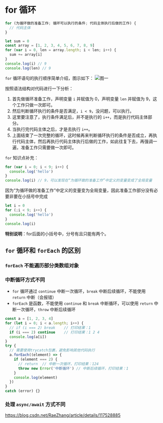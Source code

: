# for 循环

```js
for (为循环做的准备工作; 循环可以执行的条件; 代码主体执行后做的工作) {
  // 代码主体
}
```

```js
let sum = 0
const array = [1, 2, 3, 4, 5, 6, 7, 8, 9]
for (var i = 0, len = array.length; i < len; i++) {
  sum += array[i]
}
console.log(i) // 9
console.log(len) // 9
```

`for` 循环语句的执行顺序简单介绍，图示如下：
![图一](https://image.newarea.site/20230730/01for.jpg)

按照语法结构对代码进行一下分析：

1. 首先做循环准备工作，声明变量 `i` 并赋值为 0，声明变量 `len` 并赋值为 9，这个工作只做一次即可。
2. 然后判断循环执行的条件是否满足，`i < 9`，没问题，可以执行。
3. 这里要注意了，执行条件满足后，并不是执行的 `i++`，而是执行代码主体部分。
4. 当执行完代码主体之后，才是去执行 `i++`。
5. 上面结束了一次完整的循环，这时候再来判断循环执行的条件是否成立，再执行代码主体，然后再执行代码主体执行后做的工作，如此往复下去，再强调一遍，准备工作只需要做一次即可。

`for` 知识点补充：

```js
for (var i = 0; i < 9; i++) {
  console.log('hello')
}
console.log(i) // 9，可以发现在“为循环做的准备工作”中定义的变量变成了全局变量
```

因为“为循环做的准备工作”中定义的变量变为全局变量，因此准备工作部分没有必要非要在小括号中完成

```js
let i = 0
for (;i < 9; i++) {
  console.log('hello')
}
console.log(i)
```

**特别说明**：for后面的小括号中，分号有且只能有两个。

## `for` 循环和 `forEach` 的区别

### `forEach` 不能遍历部分类数组对象

### 中断循环方式不同

- `for` 循环通过 `continue` 中断一次循环，`break` 中断后续循环，不能使用 `return` 中断（会报错）
- `forEach` 是函数，不能使用 `continue` 和 `break` 中断循环，可以使用 `return` 中断一次循环，`throw` 中断后续循环

```js
const a = [1, 2, 3, 4]
for (let i = 0; i < a.length; i++) {
  // if (i === 2) break    // 打印结果：1
  if (i === 2) continue    // 打印结果：1 2 4
  console.log(a[i])
}
try {
  // 需要使用trycatch包裹，避免影响其他代码执行
  a.forEach((element) => {
    if (element === 2) {
      // return  // 中断一次循环，打印结果：124
      throw new Error('中断循环') // 中断后续循环，打印结果：1
    }
    console.log(element)
  })
}
catch (error) {}
```

### 处理 `async/await` 方式不同

https://blog.csdn.net/RaeZhang/article/details/117528885
